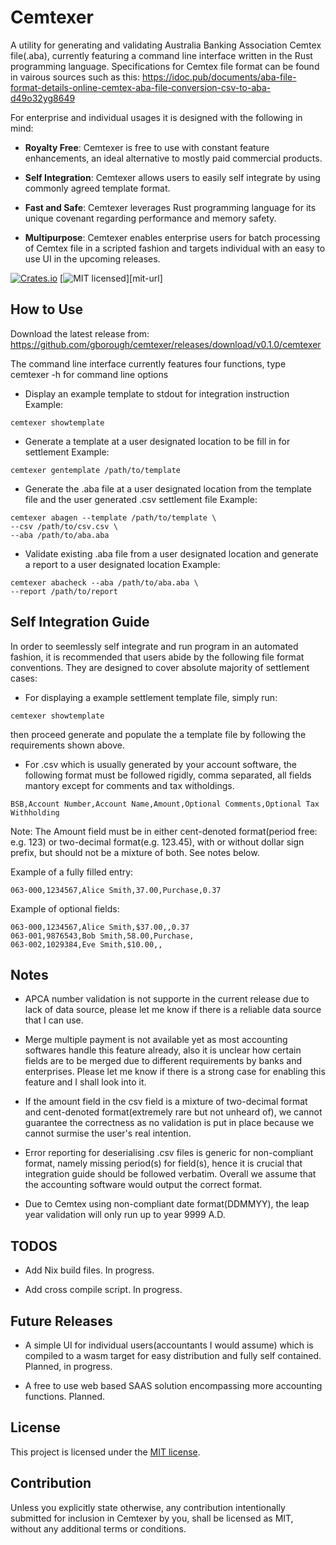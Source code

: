 # Cemtexer

A utility for generating and validating Australia Banking Association
Cemtex file(.aba), currently featuring a command line interface written
in the Rust programming language. Specifications for Cemtex file format
can be found in vairous sources such as this:
https://idoc.pub/documents/aba-file-format-details-online-cemtex-aba-file-conversion-csv-to-aba-d49o32yg8649

For enterprise and individual usages it is designed with the following in mind:

* **Royalty Free**: Cemtexer is free to use with constant feature enhancements,
an ideal alternative to mostly paid commercial products.

* **Self Integration**: Cemtexer allows users to easily self integrate by using
commonly agreed template format.

* **Fast and Safe**: Cemtexer leverages Rust programming language for its
unique covenant regarding performance and memory safety.

* **Multipurpose**: Cemtexer enables enterprise users for batch processing
of Cemtex file in a scripted fashion and targets individual with an easy to use
UI in the upcoming releases.

[![Crates.io][crates-badge]][crates-url]
[![MIT licensed][mit-badge]][mit-url]

[crates-badge]: https://img.shields.io/crates/v/tokio.svg
[crates-url]: https://crates.io/crates/cemtexer
[mit-badge]: https://img.shields.io/badge/license-MIT-blue.svg
[mit-badge]: https://github.com/gborough/blob/main/LICENSE

## How to Use

Download the latest release from:
https://github.com/gborough/cemtexer/releases/download/v0.1.0/cemtexer

The command line interface currently features four functions, type cemtexer -h
for command line options

* Display an example template to stdout for integration instruction
Example:

```
cemtexer showtemplate
```

* Generate a template at a user designated location to be fill in for settlement
Example:

```
cemtexer gentemplate /path/to/template
```

* Generate the .aba file at a user designated location from the template file and 
the user generated .csv settlement file
Example:

```
cemtexer abagen --template /path/to/template \
--csv /path/to/csv.csv \
--aba /path/to/aba.aba
```

* Validate existing .aba file from a user designated location and generate
a report to a user designated location
Example:

```
cemtexer abacheck --aba /path/to/aba.aba \
--report /path/to/report
```

## Self Integration Guide

In order to seemlessly self integrate and run program in an automated fashion,
it is recommended that users abide by the following file format conventions. They
are designed to cover absolute majority of settlement cases:

* For displaying a example settlement template file, simply run:

```
cemtexer showtemplate
```

then proceed generate and populate the a template file by following the requirements
shown above.

* For .csv which is usually generated by your account software, the following format
must be followed rigidly, comma separated, all fields mantory except for comments and
tax witholdings.

```
BSB,Account Number,Account Name,Amount,Optional Comments,Optional Tax Withholding
```
Note: The Amount field must be in either cent-denoted format(period free: e.g. 123) or
two-decimal format(e.g. 123.45), with or without dollar sign prefix, but should not be
a mixture of both. See notes below. 

Example of a fully filled entry:

```
063-000,1234567,Alice Smith,37.00,Purchase,0.37
```

Example of optional fields:

```
063-000,1234567,Alice Smith,$37.00,,0.37
063-001,9876543,Bob Smith,58.00,Purchase,
063-002,1029384,Eve Smith,$10.00,,
```

## Notes

* APCA number validation is not supporte in the current release due to lack of data source,
please let me know if there is a reliable data source that I can use.

* Merge multiple payment is not available yet as most accounting softwares handle
this feature already, also it is unclear how certain fields are to be merged due to
different requirements by banks and enterprises. Please let me know if there is a 
strong case for enabling this feature and I shall look into it.

* If the amount field in the csv field is a mixture of two-decimal format and cent-denoted
format(extremely rare but not unheard of), we cannot guarantee the correctness as no validation
is put in place because we cannot surmise the user's real intention.

* Error reporting for deserialising .csv files is generic for non-compliant format, namely
missing period(s) for field(s), hence it is crucial that integration guide should be followed
verbatim. Overall we assume that the accounting software would output the correct format.

* Due to Cemtex using non-compliant date format(DDMMYY), the leap year validation will only
run up to year 9999 A.D.

## TODOS

* Add Nix build files. In progress.

* Add cross compile script. In progress.

## Future Releases

* A simple UI for individual users(accountants I would assume) which is compiled to a wasm
target for easy distribution and fully self contained. Planned, in progress.

* A free to use web based SAAS solution encompassing more accounting functions. Planned.

## License

This project is licensed under the [MIT license].

[MIT license]: https://

## Contribution

Unless you explicitly state otherwise, any contribution intentionally submitted
for inclusion in Cemtexer by you, shall be licensed as MIT, without any additional
terms or conditions.